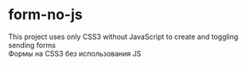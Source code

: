 # form-no-js
This project uses only CSS3 without JavaScript to create and toggling sending forms<br>
Формы на CSS3 без использования JS
